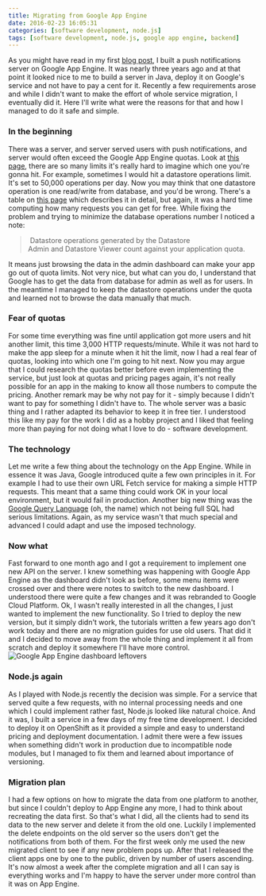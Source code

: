 ```yaml
---
title: Migrating from Google App Engine
date: 2016-02-23 16:05:31
categories: [software development, node.js]
tags: [software development, node.js, google app engine, backend]
---
```

As you might have read in my first [blog post](/posts/sending-push-notifications-with-google-app-engine), I built a push notifications server on Google App Engine. It was nearly three years ago and at that point it looked nice to me to build a server in Java, deploy it on Google's service and not have to pay a cent for it. Recently a few requirements arose and while I didn't want to make the effort of whole service migration, I eventually did it. Here I'll write what were the reasons for that and how I managed to do it safe and simple.
<!--more-->

### In the beginning
There was a server, and server served users with push notifications, and server would often exceed the Google App Engine quotas. Look at [this page](https://cloud.google.com/appengine/docs/quotas), there are so many limits it's really hard to imagine which one you're gonna hit. For example, sometimes I would hit a datastore operations limit. It's set to 50,000 operations per day. Now you may think that one datastore operation is one read/write from database, and you'd be wrong. There's a table on [this page](https://cloud.google.com/appengine/pricing) which describes it in detail, but again, it was a hard time computing how many requests you can get for free. While fixing the problem and trying to minimize the database operations number I noticed a note:
> Datastore operations generated by the Datastore Admin and Datastore Viewer count against your application quota.

It means just browsing the data in the admin dashboard can make your app go out of quota limits. Not very nice, but what can you do, I understand that Google has to get the data from database for admin as well as for users. In the meantime I managed to keep the datastore operations under the quota and learned not to browse the data manually that much.

### Fear of quotas
For some time everything was fine until application got more users and hit another limit, this time 3,000 HTTP requests/minute. While it was not hard to make the app sleep for a minute when it hit the limit, now I had a real fear of quotas, looking into which one I'm going to hit next. Now you may argue that I could research the quotas better before even implementing the service, but just look at quotas and pricing pages again, it's not really possible for an app in the making to know all those numbers to compute the pricing. Another remark may be why not pay for it - simply because I didn't want to pay for something I didn't have to. The whole server was a basic thing and I rather adapted its behavior to keep it in free tier. I understood this like my pay for the work I did as a hobby project and I liked that feeling more than paying for not doing what I love to do - software development.

### The technology
Let me write a few thing about the technology on the App Engine. While in essence it was Java, Google introduced quite a few own principles in it. For example I had to use their own URL Fetch service for making a simple HTTP requests. This meant that a same thing could work OK in your local environment, but it would fail in production. Another big new thing was the [Google Query Language](https://cloud.google.com/datastore/docs/concepts/gql) (oh, the name) which not being full SQL had serious limitations. Again, as my service wasn't that much special and advanced I could adapt and use the imposed technology.

### Now what
Fast forward to one month ago and I got a requirement to implement one new API on the server. I knew something was happening with Google App Engine as the dashboard didn't look as before, some menu items were crossed over and there were notes to switch to the new dashboard. I understood there were quite a few changes and it was rebranded to Google Cloud Platform. Ok, I wasn't really interested in all the changes, I just wanted to implement the new functionality. So I tried to deploy the new version, but it simply didn't work, the tutorials written a few years ago don't work today and there are no migration guides for use old users. That did it and I decided to move away from the whole thing and implement it all from scratch and deploy it somewhere I'll have more control. 
![Google App Engine dashboard leftovers](../images/GAE.png)

### Node.js again
As I played with Node.js recently the decision was simple. For a service that served quite a few requests, with no internal processing needs and one which I could implement rather fast, Node.js looked like natural choice. And it was, I built a service in a few days of my free time development. I decided to deploy it on OpenShift as it provided a simple and easy to understand pricing and deployment documentation. I admit there were a few issues when something didn't work in production due to incompatible node modules, but I managed to fix them and learned about importance of versioning.

### Migration plan
I had a few options on how to migrate the data from one platform to another, but since I couldn't deploy to App Engine any more, I had to think about recreating the data first. So that's what I did, all the clients had to send its data to the new server and delete it from the old one. Luckily I implemented the delete endpoints on the old server so the users don't get the notifications from both of them. For the first week only me used the new migrated client to see if any new problem pops up. After that I released the client apps one by one to the public, driven by number of users ascending. It's now almost a week after the complete migration and all I can say is everything works and I'm happy to have the server under more control than it was on App Engine.
